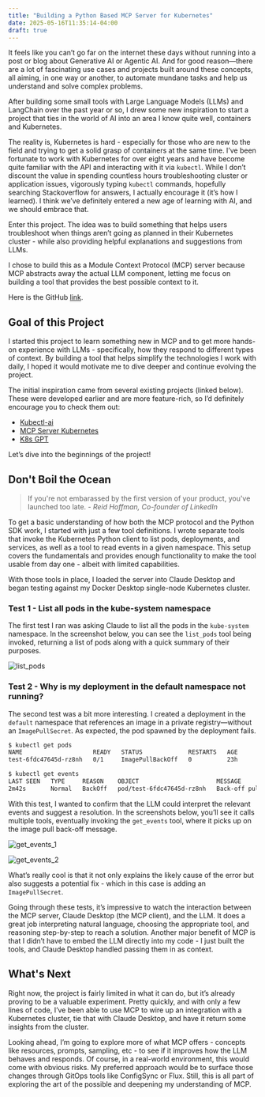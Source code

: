 ```yaml
---
title: "Building a Python Based MCP Server for Kubernetes"
date: 2025-05-16T11:35:14-04:00
draft: true
---
```


It feels like you can’t go far on the internet these days without running into a post or blog about Generative AI or Agentic AI. And for good reason—there are a lot of fascinating use cases and projects built around these concepts, all aiming, in one way or another, to automate mundane tasks and help us understand and solve complex problems.

After building some small tools with Large Language Models (LLMs) and LangChain over the past year or so, I drew some new inspiration to start a project that ties in the world of AI into an area I know quite well, containers and Kubernetes.

The reality is, Kubernetes is hard - especially for those who are new to the field and trying to get a solid grasp of containers at the same time. I’ve been fortunate to work with Kubernetes for over eight years and have become quite familiar with the API and interacting with it via `kubectl`. While I don’t discount the value in spending countless hours troubleshooting cluster or application issues, vigorously typing `kubectl` commands, hopefully searching Stackoverflow for answers, I actually encourage it (it’s how I learned). I think we’ve definitely entered a new age of learning with AI, and we should embrace that.

Enter this project. The idea was to build something that helps users troubleshoot when things aren’t going as planned in their Kubernetes cluster - while also providing helpful explanations and suggestions from LLMs.

I chose to build this as a Module Context Protocol (MCP) server because MCP abstracts away the actual LLM component, letting me focus on building a tool that provides the best possible context to it.

Here is the GitHub [link](https://github.com/jacobmammoliti/mcp-server-kubernetes).

## Goal of this Project

I started this project to learn something new in MCP and to get more hands-on experience with LLMs - specifically, how they respond to different types of context. By building a tool that helps simplify the technologies I work with daily, I hoped it would motivate me to dive deeper and continue evolving the project.

The initial inspiration came from several existing projects (linked below). These were developed earlier and are more feature-rich, so I’d definitely encourage you to check them out:

- [Kubectl-ai](https://github.com/GoogleCloudPlatform/kubectl-ai)
- [MCP Server Kubernetes](https://github.com/Flux159/mcp-server-kubernetes)
- [K8s GPT](https://k8sgpt.ai/)

Let’s dive into the beginnings of the project!

## Don't Boil the Ocean

> If you're not embarassed by the first version of your product, you've launched too late. _- Reid Hoffman, Co-founder of LinkedIn_

To get a basic understanding of how both the MCP protocol and the Python SDK work, I started with just a few tool definitions. I wrote separate tools that invoke the Kubernetes Python client to list pods, deployments, and services, as well as a tool to read events in a given namespace. This setup covers the fundamentals and provides enough functionality to make the tool usable from day one - albeit with limited capabilities.

With those tools in place, I loaded the server into Claude Desktop and began testing against my Docker Desktop single-node Kubernetes cluster.

### Test 1 - List all pods in the kube-system namespace

The first test I ran was asking Claude to list all the pods in the `kube-system` namespace. In the screenshot below, you can see the `list_pods` tool being invoked, returning a list of pods along with a quick summary of their purposes.

![list_pods](/images/building-a-python-based-mcp-server-for-kubernetes/list_pods.png)

### Test 2 - Why is my deployment in the default namespace not running?

The second test was a bit more interesting. I created a deployment in the `default` namespace that references an image in a private registry—without an `ImagePullSecret`. As expected, the pod spawned by the deployment fails.

```bash
$ kubectl get pods
NAME                    READY   STATUS             RESTARTS   AGE
test-6fdc47645d-rz8nh   0/1     ImagePullBackOff   0          23h

$ kubectl get events
LAST SEEN   TYPE     REASON    OBJECT                      MESSAGE
2m42s       Normal   BackOff   pod/test-6fdc47645d-rz8nh   Back-off pulling image "jacobmammoliti/anthostest:latest"
```

With this test, I wanted to confirm that the LLM could interpret the relevant events and suggest a resolution. In the screenshots below, you’ll see it calls multiple tools, eventually invoking the `get_events` tool, where it picks up on the image pull back-off message.

![get_events_1](/images/building-a-python-based-mcp-server-for-kubernetes/get_events_1.png)

![get_events_2](/images/building-a-python-based-mcp-server-for-kubernetes/get_events_2.png)

What’s really cool is that it not only explains the likely cause of the error but also suggests a potential fix - which in this case is adding an `ImagePullSecret`.

Going through these tests, it’s impressive to watch the interaction between the MCP server, Claude Desktop (the MCP client), and the LLM. It does a great job interpreting natural language, choosing the appropriate tool, and reasoning step-by-step to reach a solution. Another major benefit of MCP is that I didn’t have to embed the LLM directly into my code - I just built the tools, and Claude Desktop handled passing them in as context.

## What's Next

Right now, the project is fairly limited in what it can do, but it’s already proving to be a valuable experiment. Pretty quickly, and with only a few lines of code, I’ve been able to use MCP to wire up an integration with a Kubernetes cluster, tie that with Claude Desktop, and have it return some insights from the cluster.

Looking ahead, I’m going to explore more of what MCP offers - concepts like resources, prompts, sampling, etc - to see if it improves how the LLM behaves and responds. Of course, in a real-world environment, this would come with obvious risks. My preferred approach would be to surface those changes through GitOps tools like ConfigSync or Flux. Still, this is all part of exploring the art of the possible and deepening my understanding of MCP.